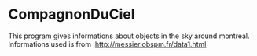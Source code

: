 # CompagnonDuCiel

This program gives informations about objects in the sky around montreal.
Informations used is from :http://messier.obspm.fr/data1.html
